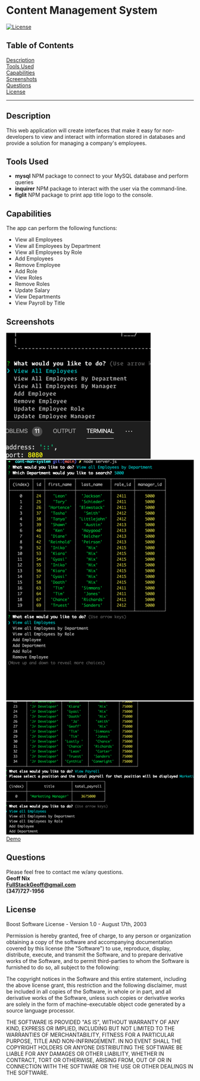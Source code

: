 # Content Management System
[![License](https://img.shields.io/badge/License-Boost%201.0-lightblue.svg)](https://www.boost.org/LICENSE_1_0.txt)

## Table of Contents
[Description](#description)<br/>
[Tools Used](#tools-used)<br/>
[Capabilities](#capabilities)<br/>
[Screenshots](#screenshots)<br/>
[Questions](#questions)<br/>
[License](#license)


---
## Description

This web application will create interfaces that make it easy for non-developers to view and interact with information stored in databases and provide a solution for managing a company's employees.

## Tools Used
* **mysql** NPM package to connect to your MySQL database and perform queries
* **inquirer** NPM package to interact with the user via the command-line.
* **figlit** NPM package to print app title logo to the console.

## Capabilities
The app can perform the following functions:
* View all Employees
* View all Employees by Department
* View all Employees by Role
* Add Employees
* Remove Employee
* Add Role
* View Roles
* Remove Roles
* Update Salary
* View Departments
* View Payroll by Title

##  Screenshots
![](./screenshots/screenShot1.png)
![](./screenshots/screenShot2.png)
![](./screenshots/screenShot4.png)
[Demo](https://drive.google.com/file/d/1IGyUDdblhD98_yIJCNIqkMFBjWh1nelV/view)

## Questions
Please feel free to contact me w/any questions.<br/>
**Geoff Nix** <br/>
**FullStackGeoff@gmail.com**<br/>
**(347)727-1956**

## License
Boost Software License - Version 1.0 - August 17th, 2003

Permission is hereby granted, free of charge, to any person or organization
obtaining a copy of the software and accompanying documentation covered by
this license (the "Software") to use, reproduce, display, distribute,
execute, and transmit the Software, and to prepare derivative works of the
Software, and to permit third-parties to whom the Software is furnished to
do so, all subject to the following:

The copyright notices in the Software and this entire statement, including
the above license grant, this restriction and the following disclaimer,
must be included in all copies of the Software, in whole or in part, and
all derivative works of the Software, unless such copies or derivative
works are solely in the form of machine-executable object code generated by
a source language processor.

THE SOFTWARE IS PROVIDED "AS IS", WITHOUT WARRANTY OF ANY KIND, EXPRESS OR
IMPLIED, INCLUDING BUT NOT LIMITED TO THE WARRANTIES OF MERCHANTABILITY,
FITNESS FOR A PARTICULAR PURPOSE, TITLE AND NON-INFRINGEMENT. IN NO EVENT
SHALL THE COPYRIGHT HOLDERS OR ANYONE DISTRIBUTING THE SOFTWARE BE LIABLE
FOR ANY DAMAGES OR OTHER LIABILITY, WHETHER IN CONTRACT, TORT OR OTHERWISE,
ARISING FROM, OUT OF OR IN CONNECTION WITH THE SOFTWARE OR THE USE OR OTHER
DEALINGS IN THE SOFTWARE.
